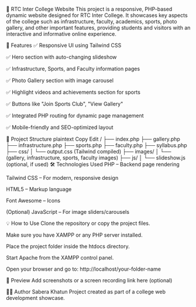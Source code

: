 📘 RTC Inter College Website
This project is a responsive, PHP-based dynamic website designed for RTC Inter College. It showcases key aspects of the college such as infrastructure, faculty, academics, sports, photo gallery, and other important features, providing students and visitors with an interactive and informative online experience.

🚀 Features
✅ Responsive UI using Tailwind CSS

✅ Hero section with auto-changing slideshow

✅ Infrastructure, Sports, and Faculty information pages

✅ Photo Gallery section with image carousel

✅ Highlight videos and achievements section for sports

✅ Buttons like "Join Sports Club", "View Gallery"

✅ Integrated PHP routing for dynamic page management

✅ Mobile-friendly and SEO-optimized layout

📂 Project Structure
plaintext
Copy
Edit
/
├── index.php
├── gallery.php
├── infrastructure.php
├── sports.php
├── faculty.php
├── syllabus.php
├── css/
│   └── output.css (Tailwind compiled)
├── images/
│   └── (gallery, infrastructure, sports, faculty images)
├── js/
│   └── slideshow.js (optional, if used)
🛠️ Technologies Used
PHP – Backend page rendering

Tailwind CSS – For modern, responsive design

HTML5 – Markup language

Font Awesome – Icons

(Optional) JavaScript – For image sliders/carousels

💡 How to Use
Clone the repository or copy the project files.

Make sure you have XAMPP or any PHP server installed.

Place the project folder inside the htdocs directory.

Start Apache from the XAMPP control panel.

Open your browser and go to:
http://localhost/your-folder-name

📸 Preview
Add screenshots or a screen recording link here (optional)

👩‍💻 Author
Sabera Khatun
Project created as part of a college web development showcase.
